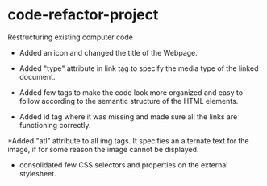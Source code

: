 # code-refactor-project
Restructuring existing computer code

* Added an icon and changed the title of the Webpage.

* Added "type" attribute in link tag to specify the media type of the linked document.

* Added few tags to make the code look more organized and easy to follow according to the semantic structure of the HTML elements.

* Added id tag where it was missing and made sure all the links are functioning correctly.

*Added "atl" attribute to all img tags. It specifies an alternate text for the image, if for some reason the image cannot be displayed.

* consolidated few CSS selectors and properties on the external stylesheet.